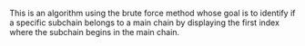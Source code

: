 This is an algorithm using the brute force method whose goal is to identify if a specific subchain belongs to a main chain by displaying the first index where the subchain begins in the main chain.
